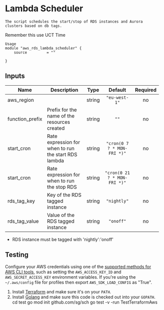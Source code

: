 # Lambda Scheduler
```
The script schedules the start/stop of RDS instances and Aurora clusters based on db tags.
```

Remember this use UCT Time

```
Usage
module "aws_rds_lambda_scheduler" {
    source         = ""

}
```

## Inputs

| Name | Description | Type | Default | Required |
|------|-------------|:----:|:-----:|:-----:|
| aws\_region |  | string | `"eu-west-1"` | no |
| function\_prefix | Prefix for the name of the resources created | string | `""` | no |
| start\_cron | Rate expression for when to run the start RDS lambda | string | `"cron(0 7 ? * MON-FRI *)"` | no |
| start\_cron | Rate expression for when to run the stop RDS | string | `"cron(0 21 ? * MON-FRI *)"` | no |
| rds\_tag\_key | Key of the RDS tagged instance | string | `"nightly"` | no |
| rds\_tag\_value | Value of the RDS tagged instance | string | `"onoff"` | no |


- RDS instance must be tagged with 'nightly':'onoff'

## Testing 

Configure your AWS credentials using one of the [supported methods for AWS CLI
   tools](https://docs.aws.amazon.com/cli/latest/userguide/cli-chap-getting-started.html), such as setting the
   `AWS_ACCESS_KEY_ID` and `AWS_SECRET_ACCESS_KEY` environment variables. If you're using the `~/.aws/config` file for profiles then export `AWS_SDK_LOAD_CONFIG` as "True".
1. Install [Terraform](https://www.terraform.io/) and make sure it's on your `PATH`.
1. Install [Golang](https://golang.org/) and make sure this code is checked out into your `GOPATH`.
cd test
go mod init github.com/sg/sch
go test -v -run TestTerraformAws